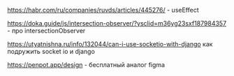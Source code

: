 https://habr.com/ru/companies/ruvds/articles/445276/   - useEffect

https://doka.guide/js/intersection-observer/?ysclid=m36yg23sxf187984357  - про intersectionObserver

https://utyatnishna.ru/info/132044/can-i-use-socketio-with-django   как подружить socket io и django  

https://penpot.app/design  - бесплатный аналог figma
